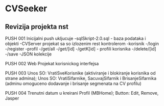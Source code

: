 # CVSeeker
Revizija projekta nst
--
PUSH 001
  Inicijalni push ukljucuje
  -sqlSkript-2.0.sql - baza podataka i objekti
  -CVServer projekat sa so izlozenim rest kontrolerom
    -korisnik 
       -/login
       -/register
    -profil
       -/get/all
       -/get/[id]
       -/getK[id] - profili korisnika
       -/delete/[id]
       -/save
  -JSON kolekcije
  
  PUSH 002
    Web Projekat korisnickog interfejsa
    
  PUSH 003
    Unos SO: VratiSveKorisnike (aktiviranje i blokiranje korisnika od strane admina);
    Unos SO: VratiSifarnike, SacuvajSifarnik i BrisanjeSifarnika (adminu omoguceno dodavanje i brisanje segmenata na CV profilu)
    
  PUSH 004
  Trenutni datum u kreirani Profil (MBHome); Button: Edit, Remove, Jasper



     
